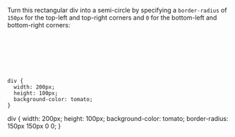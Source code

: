Turn this rectangular div into
a semi-circle by specifying
a `border-radius` of `150px`
for the top-left and top-right corners
and `0` for the bottom-left and bottom-right corners:

<Editor lang="css" type="exercise">
<code>
<panel lang="html">
<div>
  </div>
</panel>
<panel lang="css">
div {
  width: 200px;
  height: 100px;
  background-color: tomato;
}
</panel>
</code>

<solution>
div {
  width: 200px;
  height: 100px;
  background-color: tomato;
  border-radius: 150px 150px 0 0;
}
</solution>
</Editor>